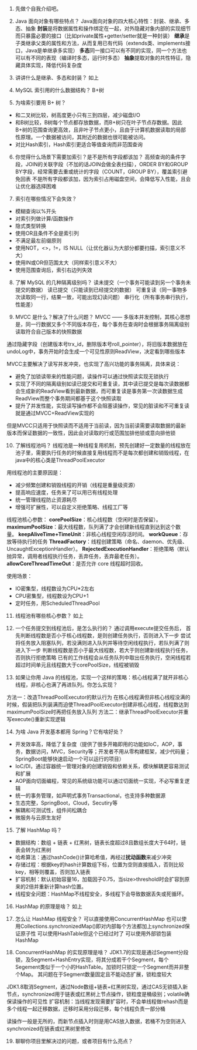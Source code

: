 1. 先做个自我介绍吧。

2. Java 面向对象有哪些特点？
Java面向对象的四大核心特性：封装、继承、多态、抽象
**封装**是将数据属性和操作绑定在一起，对外隐藏对象内部的实现细节而只暴露必要的接口（比如private属性+getter/setter就是一种封装）
**继承**是子类继承父类的属性和方法，从而复用已有代码（extends类、implements接口，Java是单继承多实现）
**多态**同一接口可以有不同的实现，同一个方法也可以有不同的表现（编译时多态，运行时多态）
**抽象**提取对象的共性特征，隐藏具体实现，降低代码复杂度

3. 讲讲什么是继承、多态和封装？
如上

4. MySQL 索引用的什么数据结构？
B+树

5. 为啥索引要用 B+ 树？
- 和二叉树比较，树高度更小只有三到四层，减少磁盘I/O
- 和B树比较，B树每个节点都存放数据，而B+树只在叶子节点存数据。因此B+树的范围查询更高效，且非叶子节点更小，且由于计算机数据读取的局部性原理。一个数据被访问，其附近的数据也很可能被访问。
- 对比Hash索引，Hash索引更适合等值查询而非范围查询

6. 你觉得什么场景下需要加索引？是不是所有字段都该加？
高频查询的条件字段，JOIN的关联字段（不加的话JOIN会做全表扫描），ORDER BY和GROUP BY字段，经常需要去重或统计的字段（COUNT，GROUP BY），覆盖索引避免回表
不是所有字段都该加，因为索引占用磁盘空间，会降低写入性能，且会让优化器选择困难

7. 索引在哪些情况下会失效？
- 模糊查询以%开头
- 对索引列做计算/函数操作
- 隐式类型转换
- 使用OR且条件不全是索引列
- 不满足最左前缀原则
- 使用NOT，<>，!=，IS NULL（让优化器认为大部分都要扫描，索引意义不大）
- 使用IN或OR但范围太大（同样索引意义不大）
- 使用范围查询后，索引右边列失效

8. 了解 MySQL 的几种隔离级别吗？
读未提交（一个事务可能读到另一个事务未提交的数据）
读已提交（只能读到已经提交的数据）
可重复读（同一事物多次读取同一行，结果一致，可能出现幻读问题）
串行化（所有事务串行执行，性能差）

9.  MVCC 是什么？解决了什么问题？
MVCC —— 多版本并发控制，其核心思想是，同一行数据又多个不同版本存在，每个事务在查询时会根据事务隔离级别读取符合自己版本的快照数据

通过隐藏字段（创建版本号trx_id，删除版本号roll_pointer），将旧版本数据放在undoLog中，事务开始时会生成一个可见性原则ReadView，决定看到哪些版本

MVCC主要解决了读写并发冲突，也实现了高兴功能的事务隔离，具体来说：
- 避免了加锁读带来的性能问题，读操作可以通过快照读实现无锁执行
- 实现了不同的隔离级别如读已提交和可重复读，其中读已提交是每次读数据都会生成新的ReadView看到最新数据，而可重复读是事务第一次读数据生成ReadView而整个事务期间都基于这个快照读取
- 提升了并发性能，实现读写操作都不会阻塞读操作，常见的脏读和不可重复读就是通过MVCC+ReadView实现的

但是MVCC只适用于快照读而不适用于当前读，因为当前读需要读取数据的最新版本而保证数据的一致性，因此会对读取的行或范围加排他锁或意向排他锁

10. 了解线程池吗？
线程池是一种线程复用机制，预先创建好一定数量的线程放在池子里，需要执行任务的时候直接复用线程而不是每次都创建和销毁线程，在java中的核心类是ThreadPoolExecutor

用线程池的主要原因是：
- 减少频繁创建和销毁线程的开销（线程是重量级资源）
- 提高响应速度，任务来了可以用已有线程处理
- 统一管理线程防止资源耗尽
- 增强可扩展性，可以自定义拒绝策略、线程工厂等

线程池核心参数：
**corePoolSize**：核心线程数（空闲时是否保留）。
**maximumPoolSize**：最大线程数，队列满了才会创建新线程直到达到这个数量。
**keepAliveTime+TimeUnit**：非核心线程空闲存活时间。
**workQueue**：存放等待执行的任务
**ThreadFactory**：线程创建策略（命名、daemon、优先级、UncaughtExceptionHandler）。
**RejectedExecutionHandler**：拒绝策略（默认抛异常，调用者线程执行任务，丢弃任务，丢弃最老任务）。
**allowCoreThreadTimeOut**：是否允许 core 线程超时回收。

使用场景：
- IO密集型，线程数设为CPU*2左右
- CPU密集型，线程数设为CPU+1
- 定时任务，用ScheduledThreadPool

11.  线程池有哪些核心参数？
如上

12.  一个任务提交到线程池后，是怎么执行的？
通过调用execute提交任务后，
首先判断线程数是否小于核心线程数，是则创建任务执行，否则进入下一步
尝试将任务放入阻塞队列，若没满则进入队列并等待空闲线程执行，若队列满了则进入下一步
判断线程数是否小于最大线程数，若大于则创建新线程执行任务，否则执行拒绝策略
已有的工作线程会从任务队列中取出任务执行，空闲线程若超过时间单元且线程数大于corePoolSize，线程被销毁

13.  如果让你用 Java 的线程池，实现一个这样的策略：核心线程满了就开非核心线程，非核心也满了再进队列。你怎么实现？

方法一：改造ThreadPoolExecutor的默认行为
在核心线程满但非核心线程没满的时候，假装把队列装满而迫使ThreadPoolExecutor创建非核心线程，线程数达到maximumPoolSize时再把任务放入队列
方法二：继承ThreadPoolExecutor并重写execute()重新实现逻辑

14. 为啥 Java 开发基本都用 Spring？它有啥好处？
- 开发效率高，降低了复杂度（提供了很多开箱即用的功能如IoC，AOP，事务，数据访问，MVC，Security等；开发者不用从零构建框架，减少代码量；SpringBoot能够快速启动一个可以运行的项目）
- IoC/DI，通过容器统一管理对象的创建销毁和依赖关系，模块解耦更容易测试和扩展
- AOP面向切面编程，常见的系统级功能可以通过切面统一实现，不必写重复逻辑
- 统一的事务管理，如声明式事务Transactional，也支持多种数据源
- 生态完整，SpringBoot，Cloud，Secutiry等
- 解耦和可测试性，组件间松耦合
- 微服务与云原生友好

15. 了解 HashMap 吗？
- 数据结构：数组 + 链表 + 红黑树，链表长度超过8且数组长度大于64时，链表会转为红黑树
- 哈希算法：通过hashCode()计算哈希值，再经过**扰动函数**来减少冲突
- 存储过程：根据key的hash计算数组下标，位置为空则直接插入，否则比较key，相等则覆盖，否则加入链表
- 扩容机制：默认初始容量16，加载因子0.75，当size>threshold时会扩容到原来的2倍并重新计算hash位置。
- 线程安全问题：HashMap不线程安全，多线程下会导致数据丢失或死循环。

16.  HashMap 的原理是啥？
如上

17. 怎么让 HashMap 线程安全？
可以直接使用ConcurrentHashMap
也可以使用Collections.synchronizedMap()即对内部每个方法都加上synchronized保证原子性
可以使用HashTable但这个已经过时了
可以使用外部锁包装HashMap

18. ConcurrentHashMap 的实现原理是啥？
JDK1.7的实现是通过Segment分段锁，及Segment+HashEntry实现，将其分成若干个Segment，每个Segement类似于一个小的HashTable。加锁时只锁定一个Segment而并非整个Map。
其问题在于Segment数量固定且不能动态扩展，锁粒度较大

JDK1.8取消Segment，通过Node数组+链表+红黑树实现，通过CAS无锁插入新节点，synchronized用于链表或红黑树上节点操作，锁粒度是桶级别；volatile确保读操作的可见性
扩容机制：当线程发现需要扩容时，不会单线程做rehash而是多个线程一起迁移数据，迁移时采用分段迁移，每个线程负责一部分桶

读操作一般是无所的，而新节点插入时则是用CAS放入数据，若桶不为空则进入synchronized在链表或红黑树里修改

19. 聊聊你项目里解决过的问题，或者项目有什么亮点？